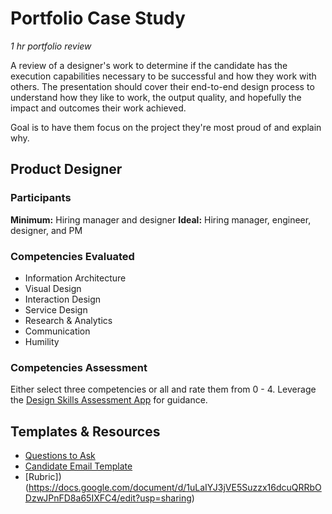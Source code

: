 # Portfolio Case Study
*1 hr portfolio review*

A review of a designer's work to determine if the candidate has the execution capabilities necessary to be successful and how they work with others. The presentation should cover their end-to-end design process to understand how they like to work, the output quality, and hopefully the impact and outcomes their work achieved.

Goal is to have them focus on the project they're most proud of and explain why.

## Product Designer

### Participants
**Minimum:** Hiring manager and designer
**Ideal:** Hiring manager, engineer, designer, and PM

### Competencies Evaluated
- Information Architecture
- Visual Design
- Interaction Design
- Service Design
- Research & Analytics
- Communication
- Humility


### Competencies Assessment
Either select three competencies or all and rate them from 0 - 4. Leverage the [Design Skills Assessment App](http://designskillsassessment.joesteinkamp.com) for guidance.



## Templates & Resources
- [Questions to Ask](https://airtable.com/shrQPAdL8UnFzf7CC)
- [Candidate Email Template](https://docs.google.com/document/d/1BtONyFryzg2MgH_9J20eZtqBagxx4T7IQ5PDoaUnVgI/edit?usp=sharing)
- [Rubric])(https://docs.google.com/document/d/1uLaIYJ3jVE5Suzzx16dcuQRRbODzwJPnFD8a65IXFC4/edit?usp=sharing)

